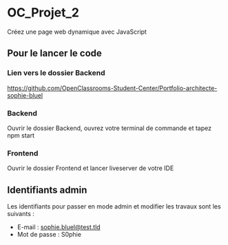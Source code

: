 # OC_Projet_2
Créez une page web dynamique avec JavaScript

## Pour le lancer le code
### Lien vers le dossier Backend
https://github.com/OpenClassrooms-Student-Center/Portfolio-architecte-sophie-bluel

### Backend
Ouvrir le dossier Backend, ouvrez votre terminal de commande et tapez npm start

### Frontend
Ouvrir le dossier Frontend et lancer liveserver de votre IDE

## Identifiants admin
Les identifiants pour passer en mode admin et modifier les travaux sont les suivants :
- E-mail : sophie.bluel@test.tld
- Mot de passe : S0phie

